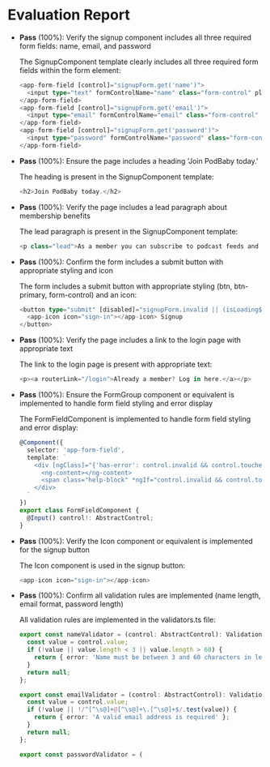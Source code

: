 # Evaluation Report

- **Pass** (100%): Verify the signup component includes all three required form fields: name, email, and password
  
  The SignupComponent template clearly includes all three required form fields within the form element:
  ```typescript
  <app-form-field [control]="signupForm.get('name')">
    <input type="text" formControlName="name" class="form-control" placeholder="Name" />
  </app-form-field>
  <app-form-field [control]="signupForm.get('email')">
    <input type="email" formControlName="email" class="form-control" placeholder="Email address" />
  </app-form-field>
  <app-form-field [control]="signupForm.get('password')">
    <input type="password" formControlName="password" class="form-control" placeholder="Password" />
  </app-form-field>
  ```

- **Pass** (100%): Ensure the page includes a heading 'Join PodBaby today.'
  
  The heading is present in the SignupComponent template:
  ```typescript
  <h2>Join PodBaby today.</h2>
  ```

- **Pass** (100%): Verify the page includes a lead paragraph about membership benefits
  
  The lead paragraph is present in the SignupComponent template:
  ```typescript
  <p class="lead">As a member you can subscribe to podcast feeds and keep track of your favorite episodes.</p>
  ```

- **Pass** (100%): Confirm the form includes a submit button with appropriate styling and icon
  
  The form includes a submit button with appropriate styling (btn, btn-primary, form-control) and an icon:
  ```typescript
  <button type="submit" [disabled]="signupForm.invalid || (isLoading$ | async)" class="btn btn-primary form-control">
    <app-icon icon="sign-in"></app-icon> Signup
  </button>
  ```

- **Pass** (100%): Verify the page includes a link to the login page with appropriate text
  
  The link to the login page is present with appropriate text:
  ```typescript
  <p><a routerLink="/login">Already a member? Log in here.</a></p>
  ```

- **Pass** (100%): Ensure the FormGroup component or equivalent is implemented to handle form field styling and error display
  
  The FormFieldComponent is implemented to handle form field styling and error display:
  ```typescript
  @Component({
    selector: 'app-form-field',
    template: `
      <div [ngClass]="{'has-error': control.invalid && control.touched, 'has-success': control.valid && control.touched}">
        <ng-content></ng-content>
        <span class="help-block" *ngIf="control.invalid && control.touched && control.errors?.error">{{ control.errors.error }}</span>
      </div>
    `
  })
  export class FormFieldComponent {
    @Input() control!: AbstractControl;
  }
  ```

- **Pass** (100%): Verify the Icon component or equivalent is implemented for the signup button
  
  The Icon component is used in the signup button:
  ```typescript
  <app-icon icon="sign-in"></app-icon>
  ```

- **Pass** (100%): Confirm all validation rules are implemented (name length, email format, password length)
  
  All validation rules are implemented in the validators.ts file:
  ```typescript
  export const nameValidator = (control: AbstractControl): ValidationErrors | null => {
    const value = control.value;
    if (!value || value.length < 3 || value.length > 60) {
      return { error: 'Name must be between 3 and 60 characters in length' };
    }
    return null;
  };

  export const emailValidator = (control: AbstractControl): ValidationErrors | null => {
    const value = control.value;
    if (!value || !/^[^\s@]+@[^\s@]+\.[^\s@]+$/.test(value)) {
      return { error: 'A valid email address is required' };
    }
    return null;
  };

  export const passwordValidator = (